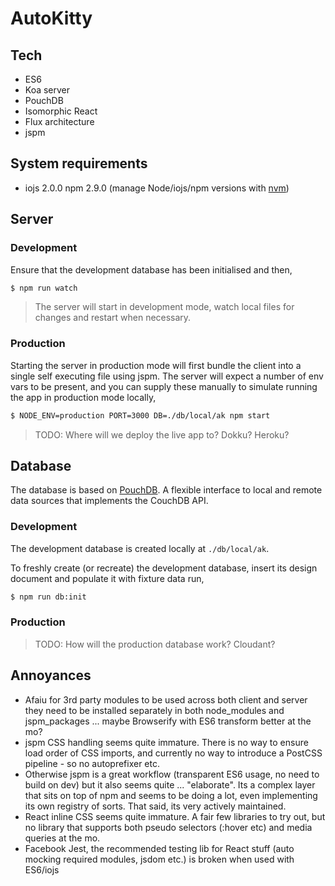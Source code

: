 # AutoKitty

## Tech

- ES6
- Koa server
- PouchDB
- Isomorphic React
- Flux architecture
- jspm

## System requirements

- iojs 2.0.0 npm 2.9.0 (manage Node/iojs/npm versions with [nvm](https://github.com/creationix/nvm))

## Server

### Development

Ensure that the development database has been initialised and then,

```sh
$ npm run watch
```

> The server will start in development mode, watch local files for changes and restart when necessary.

### Production

Starting the server in production mode will first bundle the client into a single self executing file using jspm. The server will expect a number of env vars to be present, and you can supply these manually to simulate running the app in production mode locally,

```sh
$ NODE_ENV=production PORT=3000 DB=./db/local/ak npm start
```

> TODO: Where will we deploy the live app to? Dokku? Heroku?

## Database

The database is based on [PouchDB](http://pouchdb.com). A flexible interface to local and remote data sources that implements the CouchDB API.

### Development

The development database is created locally at `./db/local/ak`.

To freshly create (or recreate) the development database, insert its design document and populate it with fixture data run,

```sh
$ npm run db:init
```

### Production

> TODO: How will the production database work? Cloudant?

## Annoyances

- Afaiu for 3rd party modules to be used across both client and server they need to be installed separately in both node_modules and jspm_packages ... maybe Browserify with ES6 transform better at the mo?
- jspm CSS handling seems quite immature. There is no way to ensure load order of CSS imports, and currently no way to introduce a PostCSS pipeline - so no autoprefixer etc.
- Otherwise jspm is a great workflow (transparent ES6 usage, no need to build on dev) but it also seems quite ... "elaborate". Its a complex layer that sits on top of npm and seems to be doing a lot, even implementing its own registry of sorts. That said, its very actively maintained.
- React inline CSS seems quite immature. A fair few libraries to try out, but no library that supports both pseudo selectors (:hover etc) and media queries at the mo.
- Facebook Jest, the recommended testing lib for React stuff (auto mocking required modules, jsdom etc.) is broken when used with ES6/iojs
